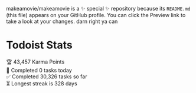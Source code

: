 makeamovie/makeamovie is a ✨ special ✨ repository because its `README.md` (this file) appears on your GitHub profile.
You can click the Preview link to take a look at your changes. darn right ya can

# Todoist Stats

<!-- TODO-IST:START -->
🏆  43,457 Karma Points           
🌸  Completed 0 tasks today           
✅  Completed 30,326 tasks so far           
⏳  Longest streak is 328 days
<!-- TODO-IST:END -->
